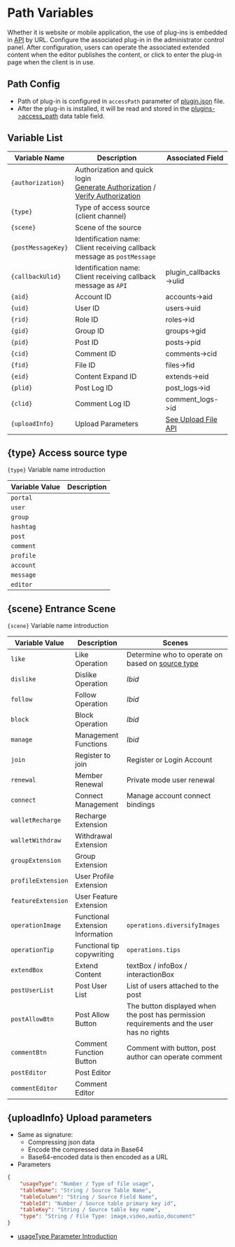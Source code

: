 # Path Variables

Whether it is website or mobile application, the use of plug-ins is embedded in [API](../../api/) by URL. Configure the associated plug-in in the administrator control panel. After configuration, users can operate the associated extended content when the editor publishes the content, or click to enter the plug-in page when the client is in use.

## Path Config

- Path of plug-in is configured in `accessPath` parameter of [plugin.json](../plugin/index.md#pluginjson-config-file) file.
- After the plug-in is installed, it will be read and stored in the [plugins->access_path](../../database/plugins/plugins.md) data table field.

## Variable List

| Variable Name | Description | Associated Field |
| --- | --- | --- |
| `{authorization}` | Authorization and quick login<br>[Generate Authorization](url-authorization.md) / [Verify Authorization](../plugin/url-authorization.md) |  |
| `{type}` | Type of access source (client channel) |  |
| `{scene}` | Scene of the source |  |
| `{postMessageKey}` | Identification name: Client receiving callback message as `postMessage` |  |
| `{callbackUlid}` | Identification name: Client receiving callback message as `API` | plugin_callbacks->ulid |
| `{aid}` | Account ID | accounts->aid |
| `{uid}` | User ID | users->uid |
| `{rid}` | Role ID | roles->id |
| `{gid}` | Group ID | groups->gid |
| `{pid}` | Post ID | posts->pid |
| `{cid}` | Comment ID | comments->cid |
| `{fid}` | File ID | files->fid |
| `{eid}` | Content Expand ID | extends->eid |
| `{plid}` | Post Log ID | post_logs->id |
| `{clid}` | Comment Log ID | comment_logs->id |
| `{uploadInfo}` | Upload Parameters | [See Upload File API](../../api/common/upload-file.md) |

## {type} Access source type

`{type}` Variable name introduction

| Variable Value | Description |
| --- | --- |
| `portal` |  |
| `user` |  |
| `group` |  |
| `hashtag` |  |
| `post` |  |
| `comment` |  |
| `profile` |  |
| `account` |  |
| `message` |  |
| `editor` |  |

## {scene} Entrance Scene

`{scene}` Variable name introduction

| Variable Value | Description | Scenes |
| --- | --- | --- |
| `like` | Like Operation | Determine who to operate on based on [source type](#type-access-source-type) |
| `dislike` | Dislike Operation | *Ibid* |
| `follow` | Follow Operation | *Ibid* |
| `block` | Block Operation | *Ibid* |
| `manage` | Management Functions | *Ibid* |
| `join` | Register to join | Register or Login Account |
| `renewal` | Member Renewal | Private mode user renewal |
| `connect` | Connect Management | Manage account connect bindings |
| `walletRecharge` | Recharge Extension |  |
| `walletWithdraw` | Withdrawal Extension |  |
| `groupExtension` | Group Extension |  |
| `profileExtension` | User Profile Extension |  |
| `featureExtension` | User Feature Extension |  |
| `operationImage` | Functional Extension Information | `operations.diversifyImages` |
| `operationTip` | Functional tip copywriting | `operations.tips` |
| `extendBox` | Extend Content | textBox / infoBox / interactionBox |
| `postUserList` | Post User List | List of users attached to the post |
| `postAllowBtn` | Post Allow Button | The button displayed when the post has permission requirements and the user has no rights |
| `commentBtn` | Comment Function Button | Comment with button, post author can operate comment |
| `postEditor` | Post Editor |  |
| `commentEditor` | Comment Editor |  |

## {uploadInfo} Upload parameters

- Same as signature:
    - Compressing json data
    - Encode the compressed data in Base64
    - Base64-encoded data is then encoded as a URL
- Parameters

```json
{
    "usageType": "Number / Type of file usage",
    "tableName": "String / Source Table Name",
    "tableColumn": "String / Source Field Name",
    "tableId": "Number / Source table primary key id",
    "tableKey": "String / Source table key name",
    "type": "String / File Type: image,video,audio,document"
}
```

- [usageType Parameter Introduction](../../database/number.md#type-of-file-usage)

